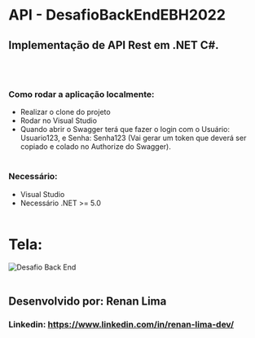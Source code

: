 # API - DesafioBackEndEBH2022
## Implementação de API Rest em .NET C#.
<br></br>
### Como rodar a aplicação localmente:
* Realizar o clone do projeto
* Rodar no Visual Studio
* Quando abrir o Swagger terá que fazer o login com o Usuário: Usuario123, e Senha: Senha123 (Vai gerar um token que deverá ser copiado e colado no Authorize do Swagger). 
<br></br>
### Necessário:
* Visual Studio
* Necessário .NET >= 5.0
<br></br>
# Tela:
![Desafio Back End](https://user-images.githubusercontent.com/77756047/179268740-f9d5dcd6-be85-4574-884e-7a9ad143b2c4.png)
<br></br>
## Desenvolvido por: Renan Lima
### Linkedin: https://www.linkedin.com/in/renan-lima-dev/
